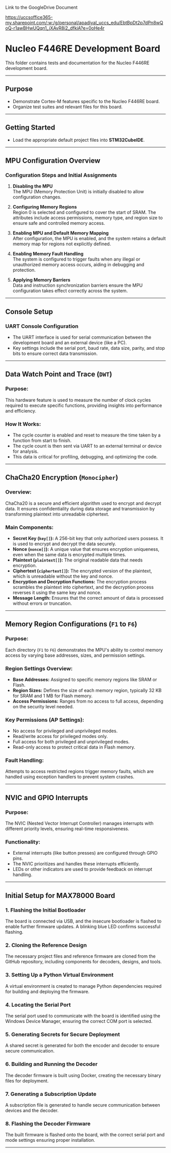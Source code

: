 Link to the GoogleDrive Document 

https://uccsoffice365-my.sharepoint.com/:w:/g/personal/apadiyal_uccs_edu/EbtBpDt2p7dPn8wQoQ-r1awBHwUQqn1_jXAvR8i2_dfkiA?e=0oHe4r



# Nucleo F446RE Development Board

This folder contains tests and documentation for the Nucleo F446RE development board.

---

## Purpose
- Demonstrate Cortex-M features specific to the Nucleo F446RE board.
- Organize test suites and relevant files for this board.

---

## Getting Started
- Load the appropriate default project files into **STM32CubeIDE**.

---

## MPU Configuration Overview

### **Configuration Steps and Initial Assignments**
1. **Disabling the MPU**  
   The MPU (Memory Protection Unit) is initially disabled to allow configuration changes.  

2. **Configuring Memory Regions**  
   Region 0 is selected and configured to cover the start of SRAM. The attributes include access permissions, memory type, and region size to ensure safe and controlled memory access.  

3. **Enabling MPU and Default Memory Mapping**  
   After configuration, the MPU is enabled, and the system retains a default memory map for regions not explicitly defined.  

4. **Enabling Memory Fault Handling**  
   The system is configured to trigger faults when any illegal or unauthorized memory access occurs, aiding in debugging and protection.  

5. **Applying Memory Barriers**  
   Data and instruction synchronization barriers ensure the MPU configuration takes effect correctly across the system.

---

## Console Setup

### **UART Console Configuration**
- The UART interface is used for serial communication between the development board and an external device (like a PC).  
- Key settings include the serial port, baud rate, data size, parity, and stop bits to ensure correct data transmission.

---

## Data Watch Point and Trace (`DWT`)

### **Purpose:**  
This hardware feature is used to measure the number of clock cycles required to execute specific functions, providing insights into performance and efficiency.

### **How It Works:**  
- The cycle counter is enabled and reset to measure the time taken by a function from start to finish.  
- The cycle count is then sent via UART to an external terminal or device for analysis.  
- This data is critical for profiling, debugging, and optimizing the code.

---

## ChaCha20 Encryption (`Monocipher`)

### **Overview:**  
ChaCha20 is a secure and efficient algorithm used to encrypt and decrypt data. It ensures confidentiality during data storage and transmission by transforming plaintext into unreadable ciphertext.

### **Main Components:**
- **Secret Key (`key[]`):** A 256-bit key that only authorized users possess. It is used to encrypt and decrypt the data securely.  
- **Nonce (`nonce[]`):** A unique value that ensures encryption uniqueness, even when the same data is encrypted multiple times.  
- **Plaintext (`plaintext[]`):** The original readable data that needs encryption.  
- **Ciphertext (`ciphertext[]`):** The encrypted version of the plaintext, which is unreadable without the key and nonce.  
- **Encryption and Decryption Functions:** The encryption process scrambles the plaintext into ciphertext, and the decryption process reverses it using the same key and nonce.  
- **Message Length:** Ensures that the correct amount of data is processed without errors or truncation.

---

## Memory Region Configurations (`F1` to `F6`)

### **Purpose:**  
Each directory (`F1` to `F6`) demonstrates the MPU's ability to control memory access by varying base addresses, sizes, and permission settings.

### **Region Settings Overview:**
- **Base Addresses:** Assigned to specific memory regions like SRAM or Flash.  
- **Region Sizes:** Defines the size of each memory region, typically 32 KB for SRAM and 1 MB for Flash memory.  
- **Access Permissions:** Ranges from no access to full access, depending on the security level needed.

### **Key Permissions (AP Settings):**
- No access for privileged and unprivileged modes.  
- Read/write access for privileged modes only.  
- Full access for both privileged and unprivileged modes.  
- Read-only access to protect critical data in Flash memory.

### **Fault Handling:**  
Attempts to access restricted regions trigger memory faults, which are handled using exception handlers to prevent system crashes.

---

## NVIC and GPIO Interrupts

### **Purpose:**  
The NVIC (Nested Vector Interrupt Controller) manages interrupts with different priority levels, ensuring real-time responsiveness.

### **Functionality:**  
- External interrupts (like button presses) are configured through GPIO pins.  
- The NVIC prioritizes and handles these interrupts efficiently.  
- LEDs or other indicators are used to provide feedback on interrupt handling.

---

## Initial Setup for MAX78000 Board

### **1. Flashing the Initial Bootloader**  
The board is connected via USB, and the insecure bootloader is flashed to enable further firmware updates. A blinking blue LED confirms successful flashing.

### **2. Cloning the Reference Design**  
The necessary project files and reference firmware are cloned from the GitHub repository, including components for decoders, designs, and tools.

### **3. Setting Up a Python Virtual Environment**  
A virtual environment is created to manage Python dependencies required for building and deploying the firmware.

### **4. Locating the Serial Port**  
The serial port used to communicate with the board is identified using the Windows Device Manager, ensuring the correct COM port is selected.

### **5. Generating Secrets for Secure Deployment**  
A shared secret is generated for both the encoder and decoder to ensure secure communication.

### **6. Building and Running the Decoder**  
The decoder firmware is built using Docker, creating the necessary binary files for deployment.

### **7. Generating a Subscription Update**  
A subscription file is generated to handle secure communication between devices and the decoder.

### **8. Flashing the Decoder Firmware**  
The built firmware is flashed onto the board, with the correct serial port and mode settings ensuring proper installation.

---

